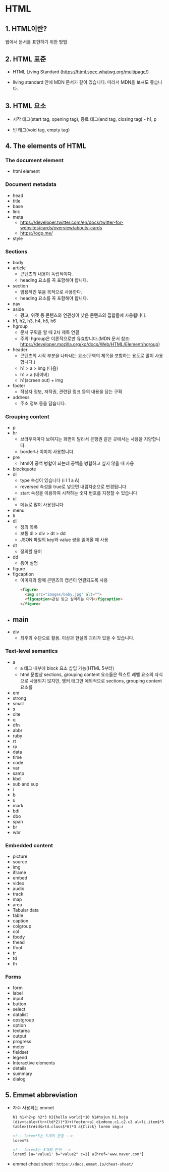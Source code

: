 # HTML

## 1. HTML이란?

웹에서 문서를 표현하기 위한 방법

## 2. HTML 표준

- HTML Living Standard (https://html.spec.whatwg.org/multipage/)

- living standard 안에 MDN 문서가 같이 있습니다. 따라서 MDN을 보셔도 좋습니다.

## 3. HTML 요소

- 시작 태그(start tag, opening tag), 종료 태그(end tag, closing tag) - h1, p

- 빈 태그(void tag, empty tag)

## 4. The elements of HTML

### The document element

- html element

### Document metadata

- head
- title
- base
- link
- meta
  - https://developer.twitter.com/en/docs/twitter-for-websites/cards/overview/abouts-cards
  - https://ogp.me/
- style

### Sections

- body
- article
  - 콘텐츠의 내용이 독립적이다.
  - heading 요소를 꼭 포함해야 합니다.
- section
  - 범용적인 묶음 목적으로 사용한다.
  - heading 요소를 꼭 포함해야 합니다.
- nav
- aside
  - 광고, 위젯 등 콘텐츠와 연관성이 낮은 콘텐츠의 집합들에 사용됩니다.
- h1, h2, h3, h4, h5, h6
- hgroup
  - 문서 구획을 할 때 2차 제목 연결
  - 주의! hgroup은 이론적으로만 유효합니다.(MDN 문서 참조: https://developer.mozilla.org/ko/docs/Web/HTML/Element/hgroup)
- header
  - 콘텐츠의 시작 부분을 나타내는 요소(구역의 제목을 포함하는 용도로 많이 사용합니다.)
  - h1 > a > img (다음)
  - h1 > a (네이버)  
  - h1(screen out) + img
- footer
  - 작성자 정보, 저작권, 관련된 링크 등의 내용을 담는 구획
- address
  - 주소 정보 등을 담습니다.

### Grouping content

- p
- hr
  - 브라우저마다 보여지는 화면이 달라서 은행권 같은 곳에서는 사용을 지양합니다.
  - border나 이미지 사용합니다.
- pre
  - html이 공백 병합이 되는데 공백을 병합하고 싶지 않을 때 사용
- blockquote
- ol
  - type 속성이 있습니다 (i I 1 a A)
  - reversed 속성을 true로 넣으면 내림차순으로 변경됩니다
  - start 속성을 이용하여 시작하는 숫자 번호를 지정할 수 있습니다
- ul
  - 메뉴로 많이 사용됩니다
- menu
- li
- dl
  - 정의 목록
  - 보통 dl > div > dt > dd
  - JSON 파일의 key와 value 쌍을 읽어올 때 사용
- dt
  - 정의할 용어
- dd
  - 용어 설명
- figure
- figcaption
  - 이미지와 함께 콘텐츠의 캡션이 연결되도록 사용
    ```html
    <figure>
      <img src="images/baby.jpg" alt="">
      <figcaption>관심 받고 싶어하는 아기</figcaption>
    </figure>
    ```
- main
  - 
- div
  - 최후의 수단으로 활용. 이상과 현실의 괴리가 있을 수 있습니다.

### Text-level semantics

- a
  - a 태그 내부에 block 요소 삽입 가능(HTML 5부터)
  - html 문법상 sections, grouping content 요소들은 텍스트 레벨 요소의 자식으로 사용되지 않지만, 앵커 태그만 예외적으로 sections, grouping content 요소를 
- em
- strong
- small
- s
- cite
- q
- dfn
- abbr
- ruby
- rt
- rp
- data
- time
- code
- var
- samp
- kbd
- sub and sup
- i
- b
- u
- mark
- bdi
- dbo
- span
- br
- wbr

### Embedded content

- picture
- source
- img
- iframe
- embed
- video
- audio
- track
- map
- area
- Tabular data
- table
- caption
- colgroup
- col
- tbody
- thead
- tfoot
- tr
- td
- th

### Forms

- form
- label
- input
- button
- select
- datalist
- opstgroup
- option
- textarea
- output
- progress
- meter
- fieldset
- legend
- Interactive elements
- details
- summary
- dialog

## 5. Emmet abbreviation

- 자주 사용되는 emmet

  ```html
  h1 h1+h2+p h2*3 h2{hello world}*10 h1#hojun h1.hoju
  (div>table>(tr>(td*2))*3)+(footer>p) div#one.c1.c2.c3 ul>li.item$*5
  table>(tr#id$>td.class$*6)*3 a{Click} lorem img:z

  <!-- lorem*5는 5개의 문장 -->
  lorem*5

  <!-- lorem5는 5개의 단어 -->
  lorem5 [a='value1' b="value2" c=1] a[href='www.naver.com']
  ```

- emmet cheat sheet : `https://docs.emmet.io/cheat-sheet/`
